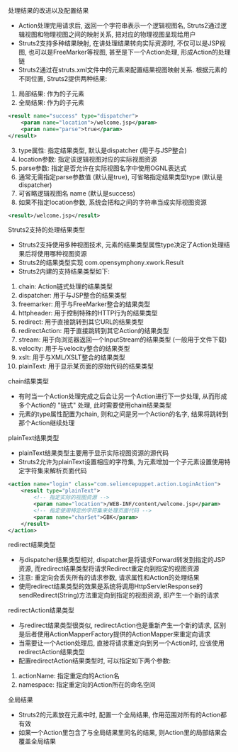 处理结果的改进以及配置结果
* Action处理完用请求后, 返回一个字符串表示一个逻辑视图名, Struts2通过逻辑视图和物理视图之间的映射关系, 把对应的物理视图呈现给用户
* Struts2支持多种结果映射, 在讲处理结果转向实际资源时, 不仅可以是JSP视图, 也可以是FreeMarker等视图, 甚至是下一个Action处理, 形成Action的处理链
* Struts2通过在struts.xml文件中的<result>元素来配置结果视图映射关系. 根据<result>元素的不同位置, Struts2提供两种结果:
1) 局部结果: <result>作为<action>的子元素
2) 全局结果: <result>作为<global-results>的子元素
```xml
<result name="success" type="dispatcher">
    <param name="location">/welcome.jsp</param>
    <param name="parse">true</param>
</result>
```
3) type属性: 指定结果类型, 默认是dispatcher (用于与JSP整合)
4) location参数: 指定该逻辑视图对应的实际视图资源
5) parse参数: 指定是否允许在实际视图名字中使用OGNL表达式
6) 通常无需指定parse参数值 (默认是true), 可省略指定结果类型type (默认是dispatcher)
7) 可省略逻辑视图名 name (默认是success)
8) 如果不指定location参数, 系统会把<result>和</result>之间的字符串当成实际视图资源
```xml
<result>/welcome.jsp</result> 
```

Struts2支持的处理结果类型
* Struts2支持使用多种视图技术, <result>元素的结果类型属性type决定了Action处理结果后将使用哪种视图资源
* Struts2的结果类型实现 com.opensymphony.xwork.Result
* Struts2内建的支持结果类型如下:
1) chain: Action链式处理的结果类型
2) dispatcher: 用于与JSP整合的结果类型
3) freemarker: 用于与FreeMarker整合的结果类型
4) httpheader: 用于控制特殊的HTTP行为的结果类型
5) redirect: 用于直接跳转到其它URL的结果类型
6) redirectAction: 用于直接跳转到其它Action的结果类型
7) stream: 用于向浏览器返回一个InputStream的结果类型 (一般用于文件下载)
8) velocity: 用于与velocity整合的结果类型
9) xslt: 用于与XML/XSLT整合的结果类型
10) plainText: 用于显示某页面的原始代码的结果类型

chain结果类型
* 有时当一个Action处理完成之后会让另一个Action进行下一步处理, 从而形成多个Action的 "链式" 处理, 此时需要使用chain结果类型
* <result>元素的type属性配置为chain, 则<result>和</result>之间是另一个Action的名字, 结果将跳转到那个Action继续处理

plainText结果类型
* plainText结果类型主要用于显示实际视图资源的源代码
* Struts2允许为plainText设置相应的字符集, 为<result>元素增加一个<param>子元素设置使用特定字符集来解析页面代码
```xml
<action name="login" class="com.seliencepuppet.action.LoginAction">
    <result type="plainText">
        <!-- 指定实际的视图资源 -->
        <param name="location">/WEB-INF/content/welcome.jsp</param>
        <!-- 指定使用特定的字符集来处理页面代码 -->
        <param name="charSet">GBK</param>
    </result>
</action>
```

redirect结果类型
* 与dispatcher结果类型相对, dispatcher是将请求Forward转发到指定的JSP资源, 而redirect结果类型将请求Redirect重定向到指定的视图资源
* 注意: 重定向会丢失所有的请求参数, 请求属性和Action的处理结果
* 使用redirect结果类型的效果是系统将调用HttpServletResponse的sendRedirect(String)方法重定向到指定的视图资源, 即产生一个新的请求

redirectAction结果类型
* 与redirect结果类型很类似, redirectAction也是重新产生一个新的请求, 区别是后者使用ActionMapperFactory提供的ActionMapper来重定向请求
* 当需要让一个Action处理后, 直接将请求重定向到另一个Action时, 应该使用redirectAction结果类型
* 配置redirectAction结果类型时, 可以指定如下两个参数:
1) actionName: 指定重定向的Action名
2) namespace: 指定重定向的Action所在的命名空间

全局结果
* Struts2的<result>元素放在<global-results>元素中时, 配置一个全局结果, 作用范围对所有的Action都有效
* 如果一个Action里包含了与全局结果里同名的结果, 则Action里的局部结果会覆盖全局结果
